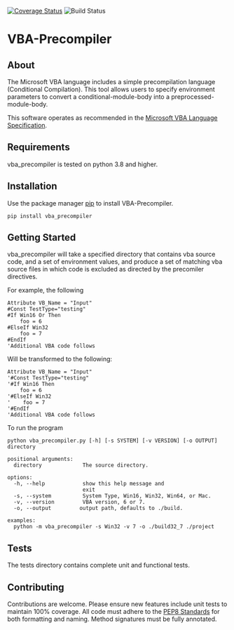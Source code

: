 [![Coverage Status](https://coveralls.io/repos/github/Beakerboy/VBA-Precompiler/badge.png?branch=main)](https://coveralls.io/github/Beakerboy/VBA-Precompiler?branch=main) ![Build Status](https://github.com/Beakerboy/VBA-Precompiler/actions/workflows/python-package.yml/badge.svg)
# VBA-Precompiler

## About
The Microsoft VBA language includes a simple precompilation language (Conditional Compilation). This tool allows users to specify environment parameters to convert a conditional-module-body into a preprocessed-module-body.

This software operates as recommended in the [Microsoft VBA Language Specification](https://winprotocoldoc.blob.core.windows.net/productionwindowsarchives/MS-CFB/%5bMS-CFB%5d.pdf).

## Requirements
vba_precompiler is tested on python 3.8 and higher.

## Installation
Use the package manager [pip](https://pip.pypa.io/en/stable/) to install VBA-Precompiler.
```
pip install vba_precompiler
```

## Getting Started
vba_precompiler will take a specified directory that contains vba source code, and a set of environment values, and produce a set of matching vba source files in which code is excluded as directed by the precomiler directives.

For example, the following
```
Attribute VB_Name = "Input"
#Const TestType="testing"
#If Win16 Or Then
    foo = 6
#ElseIf Win32
    foo = 7
#EndIf
'Additional VBA code follows
```

Will be transformed to the following:
```
Attribute VB_Name = "Input"
'#Const TestType="testing"
'#If Win16 Then
    foo = 6
'#ElseIf Win32
'    foo = 7
'#EndIf
'Additional VBA code follows
```
To run the program
```
python vba_precompiler.py [-h] [-s SYSTEM] [-v VERSION] [-o OUTPUT] directory

positional arguments:
  directory             The source directory.

options:
  -h, --help            show this help message and
                        exit
  -s, --system          System Type, Win16, Win32, Win64, or Mac.
  -v, --version         VBA version, 6 or 7.
  -o, --output         output path, defaults to ./build.

examples:
  python -m vba_precompiler -s Win32 -v 7 -o ./build32_7 ./project
```

## Tests
The tests directory contains complete unit and functional tests.

## Contributing
Contributions are welcome. Please ensure new features include unit tests to maintain 100% coverage. All code must adhere to the [PEP8 Standards](https://peps.python.org/pep-0008/) for both formatting and naming. Method signatures must be fully annotated.
